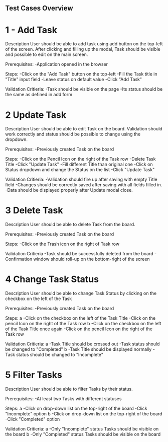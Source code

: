 ## Test Cases Overview

# 1 - Add Task

Description
User should be able to add task using add button on the top-left of the screen.
After clicking and filling up the modal, Task should be visible and possible to edit on the main screen.

Prerequisites:
-Application opened in the browser

Steps:
-Click on the "Add Task" button on the top-left
-Fill the Task title in "Title" input field
-Leave status on default value
-Click "Add Task"

Validation Critieria:
-Task should be visible on the page
-Its status should be the same as defined in add form


# 2 Update Task

Description
User should be able to edit Task on the board. Validation should work correctly 
and status should be possible to change using the dropdown.

Prerequisites:
-Previously created Task on the board

Steps:
-Click on the Pencil Icon on the right of the Task row
-Delete Task Title
-Click "Update Task"
-Fill different Title than original one
-Click on Status dropdown and change the Status on the list
-Click "Update Task"

Validation Critieria:
-Validation should fire up after saving with empty Title field
-Changes should be correctly saved after saving with all fields filled in.
-Data should be displayed properly after Update modal close.

# 3 Delete Task

Description
User should be able to delete Task from the board.

Prerequisites:
-Previously created Task on the board

Steps:
-Click on the Trash icon on the right of Task row

Validation Critieria
-Task should be successfully deleted from the board
-Confirmation window should roll-up on the bottom-right of the screen

# 4 Change Task Status

Description
User should be able to change Task Status by clicking on the checkbox on the left of the Task

Prerequisites:
-Previously created Task on the board

Steps:
a
-Click on the checkbox on the left of the Task Title
-Click on the pencil Icon on the right of the Task row
b
-Click on the checkbox on the left of the Task Title once again
-Click on the pencil Icon on the right of the Task row

Validation Critieria:
a
-Task Title should be crossed out
-Task status should be changed to "Completed"
b
-Task Title should be displayed normally
-Task status should be changed to "Incomplete"

# 5 Filter Tasks

Description
User should be able to filter Tasks by their status.

Prerequisites:
-At least two Tasks with different statuses

Steps:
a
-Click on drop-down list on the top-right of the board
-Click "Incomplete" option
b
-Click on drop-down list on the top-right of the board
-Click "Completed" option

Validation Critieria:
a
-Only "Incomplete" status Tasks should be visible on the board
b
-Only "Completed" status Tasks should be visible on the board